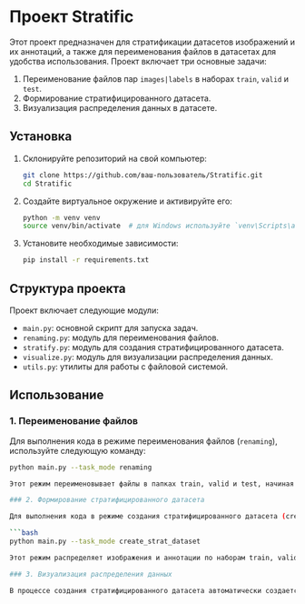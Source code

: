 # Проект Stratific

Этот проект предназначен для стратификации датасетов изображений и их аннотаций, а также для переименования файлов в датасетах для удобства использования. Проект включает три основные задачи:
1. Переименование файлов пар `images|labels` в наборах `train`, `valid` и `test`.
2. Формирование стратифицированного датасета.
3. Визуализация распределения данных в датасете.

## Установка

1. Склонируйте репозиторий на свой компьютер:

    ```bash
    git clone https://github.com/ваш-пользователь/Stratific.git
    cd Stratific
    ```

2. Создайте виртуальное окружение и активируйте его:

    ```bash
    python -m venv venv
    source venv/bin/activate  # для Windows используйте `venv\Scripts\activate`
    ```

3. Установите необходимые зависимости:

    ```bash
    pip install -r requirements.txt
    ```

## Структура проекта

Проект включает следующие модули:

- `main.py`: основной скрипт для запуска задач.
- `renaming.py`: модуль для переименования файлов.
- `stratify.py`: модуль для создания стратифицированного датасета.
- `visualize.py`: модуль для визуализации распределения данных.
- `utils.py`: утилиты для работы с файловой системой.

## Использование

### 1. Переименование файлов

Для выполнения кода в режиме переименования файлов (`renaming`), используйте следующую команду:

```bash
python main.py --task_mode renaming

Этот режим переименовывает файлы в папках train, valid и test, начиная с номера, указанного в файле numbering.txt.

### 2. Формирование стратифицированного датасета

Для выполнения кода в режиме создания стратифицированного датасета (create_strat_dataset), используйте следующую команду:

```bash
python main.py --task_mode create_strat_dataset

Этот режим распределяет изображения и аннотации по наборам train, valid и test с учетом стратификации классов.

### 3. Визуализация распределения данных

В процессе создания стратифицированного датасета автоматически создается визуализация распределения данных в виде файла combined_distribution_plots.png в корневой папке проекта.
